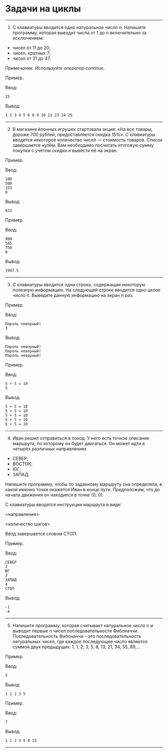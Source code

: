 # Задачи на циклы
--------------------------------------------------------------------------------------------
1. С клавиатуры вводится одно натуральное число n. Напишите программу, которая выводит числа от 1 до n включительно за исключением:
- чисел от 11 до 20;
- чисел, кратных 7;
- чисел от 31 до 47.

_Примечание. Используйте оператор continue._

Пример.

Ввод:
```
25
```
Вывод:
```
1 2 3 4 5 6 8 9 10 22 23 24 25
```
--------------------------------------------------------------------------------------------
2. В магазине ёлочных игрушек стартовала акция: «На все товары, дороже 700 рублей, предоставляется скидка 15%». С клавиатуры вводится некоторое количество чисел — стоимость товаров. Список завершается нулём. Вам необходимо посчитать итоговую сумму покупки с учётом скидки и вывести её на экран.

Пример.

Ввод:
```
100
500
333
0
```
Вывод:
```
933
```

Пример.

Ввод:
```
900
545
750
0
```
Вывод:
```
1947.5
```
--------------------------------------------------------------------------------------------
3. С клавиатуры вводится одна строка, содержащая некоторую полезную информацию. На следующей строке вводится одно целое число n. Выведите данную информацию на экран n раз.

Пример.

Ввод:
```
Пароль неверный!
3
```
Вывод:
```
Пароль неверный!
Пароль неверный!
Пароль неверный!
```

Пример.

Ввод:
```
5 + 5 = 10
5
```
Вывод:
```
5 + 5 = 10
5 + 5 = 10
5 + 5 = 10
5 + 5 = 10
5 + 5 = 10
```
--------------------------------------------------------------------------------------------
4. Иван решил отправиться в поход. У него есть точное описание маршрута, по которому он будет двигаться. Он может идти в четырёх различных направлениях

- СЕВЕР;
- ВОСТОК;
- ЮГ;
- ЗАПАД.

Напишите программу, чтобы по заданному маршруту она определяла, в какой именно точке окажется Иван в конце пути. Предположим, что до начала движения он находился в точке (0; 0).

С клавиатуры вводятся инструкции маршрута в виде:

<направление>

<количество шагов>

Ввод завершается словом СТОП.

Пример.

Ввод:
```
СЕВЕР
2
ЮГ
3
ЗАПАД
4
СТОП
```
Вывод:
```
-1
-4
```
--------------------------------------------------------------------------------------------
5. Напишите программу, которая считывает натуральное число n и выводит первые n чисел последовательности Фибоначчи. Последовательность Фибоначчи – это последовательность натуральных чисел, где каждое последующее число является суммой двух предыдущих: 1, 1, 2, 3, 5, 8, 13,  21, 34, 55, 89,…

Пример.

Ввод:
```
5
```
Вывод:
```
1 1 2 3 5
```

Пример.

Ввод:
```
7
```
Вывод:
```
1 1 2 3 5 8 13
```
--------------------------------------------------------------------------------------------
